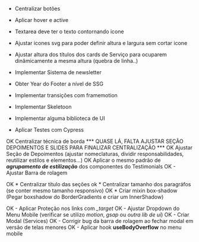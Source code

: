 * Centralizar botões
* Aplicar hover e active

* Textarea deve ter o texto contornando icone
* Ajustar icones svg para poder definir altura e largura sem cortar icone
* Ajustar altura dos títulos dos cards de Serviço para ocuparem dinâmicamente a mesma altura (quebra de linha..)

* Implementar Sistema de newsletter
* Obter Year do Footer a nível de SSG


* Implementar transições com framemotion
* Implementar Skeletoon
* Implementar alguma biblioteca de UI

* Aplicar Testes com Cypress


OK Centralizar técnica de borda *** QUASE LÁ, FALTA AJUSTAR SEÇÃO DEPOIMENTOS E SLIDES PARA FINALIZAR CENTRALIZAÇÃO ***
OK Ajustar Seção de Depoimentos (ajustar nomeclaturas, dividir responsabilidades, reutilizar estilos e elementos...)
OK Aplicar o mesmo padrão de ***agrupamento de estilização*** dos componentes do Testimonials
OK - Ajustar Barra de rolagem

OK * Centralizar título das seções
ok * Centralizar tamanho dos paragráfos (se conter mesmo tamanho responsivo)
OK * Criar mixin box-shadow (Pegar boxshadow do BorderGradients e criar um InnerShadow)

OK - Aplicar Proteção nos links com *_target*
OK - Ajustar Dropdown do Menu Mobile (verificar se utilizo *motion*, *gsap* ou *outra lib de ui*)
OK - Criar Modal (Services)
OK - Corrigir bug da barra de rolagem ao fechar modal em versão de telas menores
OK - Aplicar hook **useBodyOverflow** no menu mobile









